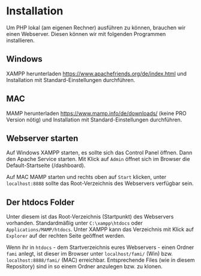 # Installation

Um PHP lokal (am eigenen Rechner) ausführen zu können, brauchen wir einen Webserver. Diesen können wir mit folgenden Programmen installieren.

## Windows

XAMPP herunterladen https://www.apachefriends.org/de/index.html und Installation mit Standard-Einstellungen durchführen.

## MAC

MAMP herunterladen https://www.mamp.info/de/downloads/ (keine PRO Version nötig) und Installation mit Standard-Einstellungen durchführen.

## Webserver starten

Auf Windows XAMPP starten, es sollte sich das Control Panel öffnen. Dann den Apache Service starten. Mit Klick auf `Admin` öffnet sich im Browser die Default-Startseite (/dashboard).

Auf MAC MAMP starten und rechts oben auf `Start` klicken, unter `localhost:8888` sollte das Root-Verzeichnis des Webservers verfügbar sein.

## Der htdocs Folder

Unter diesem ist das Root-Verzeichnis (Startpunkt) des Webservers vorhanden. Standardmäßig unter `C:\xampp\htdocs` oder `Applications/MAMP/htdocs`. Unter XAMPP kann das Verzeichnis mit Klick auf `Explorer` auf der rechten Seite geöffnet werden.

Wenn ihr in `htdocs` - dem Startverzeichnis eures Webservers - einen Ordner `fami` anlegt, ist dieser im Browser unter `localhost/fami/` (Win) bzw. `localhost:8888/fami/` (MAC) erreichbar. Entsprechende Files (wie in diesem Repository) sind in so einem Ordner anzulegen bzw. zu klonen.
